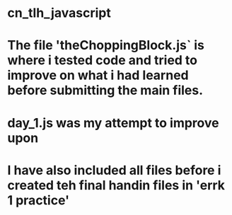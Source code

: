 # cn_tlh_javascript
#
# The file 'theChoppingBlock.js` is where i tested code and tried to improve on what i had learned before submitting the main files.
#
#
# day_1.js was my attempt to improve upon 
#
# I have also included all files before i created teh final handin files in 'errk 1 practice'

